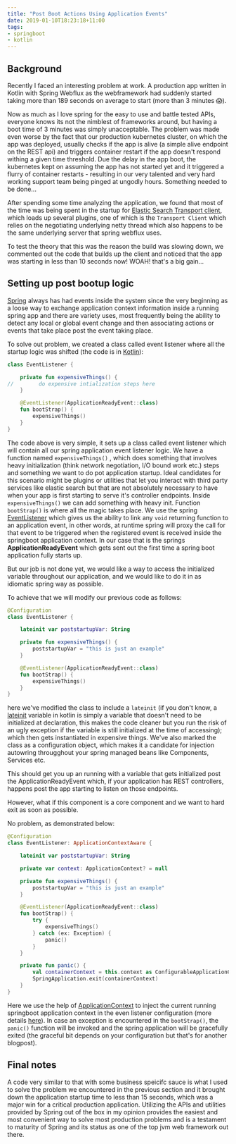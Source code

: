 ```yaml
---
title: "Post Boot Actions Using Application Events"
date: 2019-01-10T18:23:18+11:00
tags:
- springboot
- kotlin
---
```


## Background

Recently I faced an interesting problem at work. A production app written in Kotlin with Spring Webflux as the webframework had suddenly started taking more than 189 seconds on average to start (more than 3 minutes 😱).

Now as much as I love spring for the easy to use and battle tested APIs, everyone knows its not the nimblest of frameworks around, but having a boot time of 3 minutes was simply unacceptable. The problem was made even worse by the fact that our production kubernetes cluster, on which the app was deployed, usually checks if the app is alive (a simple alive endpoint on the REST api) and triggers container restart if the app doesn't respond withing a given time threshold. Due the delay in the app boot, the kubernetes kept on assuming the app has not started yet and it triggered a flurry of container restarts - resulting in our very talented and very hard working support team being pinged at ungodly hours. Something needed to be done...

After spending some time analyzing the application, we found that most of the time was being spent in the startup for [Elastic Search Transport client](https://www.elastic.co/guide/en/elasticsearch/client/java-api/current/transport-client.html), which loads up several plugins, one of which is the `Transport Client` which relies on the negotiating underlying netty thread which also happens to be the same underlying server that spring webflux uses.

To test the theory that this was the reason the build was slowing down, we commented out the code that builds up the client and noticed that the app was starting in less than 10 seconds now! WOAH! that's a big gain...

## Setting up post bootup logic

[Spring](https://spring.io/) always has had events inside the system since the very beginning as a loose way to exchange application context information inside a running spring app and there are variety uses, most frequently being the ability to detect any local or global event change and then associating actions or events that take place post the event taking place.

To solve out problem, we created a class called event listener where all the startup logic was shifted (the code is in [Kotlin](https://kotlinlang.org/)):

```kotlin
class EventListener {

    private fun expensiveThings() {
//        do expensive intialization steps here
    }

    @EventListener(ApplicationReadyEvent::class)
    fun bootStrap() {
        expensiveThings()
    }
}
```

The code above is very simple, it sets up a class called event listener which will contain all our spring application event listener logic. We have a function named `expensiveThings()` , which does something that involves heavy initialization (think network negotiation, I/O bound work etc.) steps and something we want to do pot application startup. Ideal candidates for this scenario might be plugins or utilities that let you interact with third party services like elastic search but that are not absolutely necessary to have when your app is first starting to serve it's controller endpoints. Inside `expensiveThings()` we can add something with heavy init. Function `bootStrap()` is where all the magic takes place. We use the spring [EventListener](https://docs.spring.io/spring-framework/docs/current/javadoc-api/org/springframework/context/event/EventListener.html) which gives us the ability to link any `void` returning function to an application event, in other words, at runtime spring will proxy the call for that event to be triggered when the registered event is received inside the springboot application context. In our case that is the springs **ApplicationReadyEvent** which gets sent out the first time a spring boot application fully starts up.

But our job is not done yet, we would like a way to access the initialized variable throughout our application, and we would like to do it in as idiomatic spring way as possible.

To achieve that we will modify our previous code as follows:

```kotlin
@Configuration
class EventListener {

    lateinit var poststartupVar: String

    private fun expensiveThings() {
        poststartupVar = "this is just an example"
    }

    @EventListener(ApplicationReadyEvent::class)
    fun bootStrap() {
        expensiveThings()
    }
}
```

here we've modified the class to include a `lateinit` (if you don't know, a [lateinit](https://kotlinlang.org/docs/reference/properties.html#late-initialized-properties-and-variables) variable in kotlin is simply a variable that doesn't need to be initialized at declaration, this makes the code cleaner but you run the risk of an ugly exception if the variable is still initialized at the time of accessing); which then gets instantiated in expensive things. We've also marked the class as a configuration object, which makes it a candidate for injection autowring througghout your spring managed beans like Components, Services etc.

This should get you up an running with a variable that gets initialized post the ApplicationReadyEvent which, if your application has REST controllers, happens post the app starting to listen on those endpoints.

However, what if this component is a core component and we want to hard exit as soon as possible. 

No problem, as demonstrated below:

```kotlin
@Configuration
class EventListener: ApplicationContextAware {

    lateinit var poststartupVar: String

    private var context: ApplicationContext? = null

    private fun expensiveThings() {
        poststartupVar = "this is just an example"
    }

    @EventListener(ApplicationReadyEvent::class)
    fun bootStrap() {
        try {
            expensiveThings()
        } catch (ex: Exception) {
            panic()
        }
    }

    private fun panic() {
        val containerContext = this.context as ConfigurableApplicationContext
        SpringApplication.exit(containerContext)
    }
}
```

Here we use the help of [ApplicationContext](https://docs.spring.io/spring-framework/docs/current/javadoc-api/org/springframework/context/ApplicationContext.html) to inject the current running springboot application context in the even listener configuration (more details [here](https://spring.io/understanding/application-context)). In case an exception is encountered in the `bootStrap()`, the `panic()` function will be invoked and the spring application will be gracefully exited (the graceful bit depends on your configuration but that's for another blogpost).

## Final notes
A code very similar to that with some business speicifc sauce is what I used to solve the problem we encountered in the previous section and it brought down the application startup time to less than 15 seconds, which was a major win for a critical production application. Utilizing the APIs and utilities provided by Spring out of the box in my opinion provides the easiest and most convenient way to solve most production problems and is a testament to maturity of Spring and its status as one of the top jvm web framework out there.
